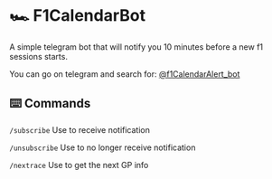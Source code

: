 # 🏎 F1CalendarBot

A simple telegram bot that will notify you 10 minutes before a new f1 sessions starts.

You can go on telegram and search for: [@f1CalendarAlert_bot](https://t.me/f1CalendarAlert_bot)

## ⌨️ Commands

`/subscribe` Use to receive notification

`/unsubscribe` Use to no longer receive notification

`/nextrace` Use to get the next GP info
